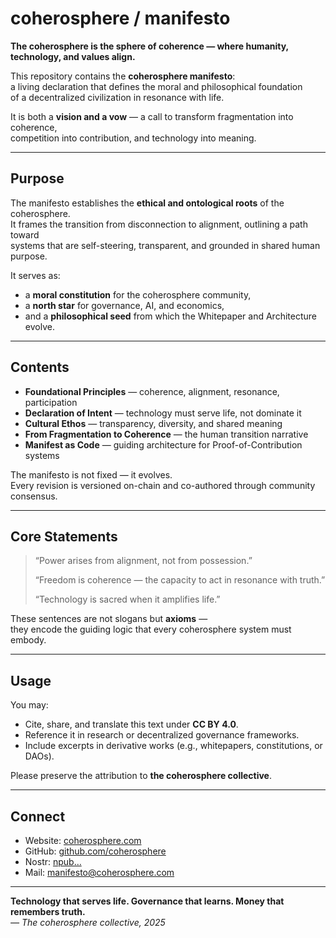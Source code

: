 # coherosphere / manifesto

**The coherosphere is the sphere of coherence — where humanity, technology, and values align.**

This repository contains the **coherosphere manifesto**:  
a living declaration that defines the moral and philosophical foundation  
of a decentralized civilization in resonance with life.  

It is both a **vision and a vow** — a call to transform fragmentation into coherence,  
competition into contribution, and technology into meaning.

---

## Purpose

The manifesto establishes the **ethical and ontological roots** of the coherosphere.  
It frames the transition from disconnection to alignment, outlining a path toward  
systems that are self-steering, transparent, and grounded in shared human purpose.

It serves as:
- a **moral constitution** for the coherosphere community,  
- a **north star** for governance, AI, and economics,  
- and a **philosophical seed** from which the Whitepaper and Architecture evolve.  

---

## Contents

- **Foundational Principles** — coherence, alignment, resonance, participation  
- **Declaration of Intent** — technology must serve life, not dominate it  
- **Cultural Ethos** — transparency, diversity, and shared meaning  
- **From Fragmentation to Coherence** — the human transition narrative  
- **Manifest as Code** — guiding architecture for Proof-of-Contribution systems  

The manifesto is not fixed — it evolves.  
Every revision is versioned on-chain and co-authored through community consensus.

---

## Core Statements

> “Power arises from alignment, not from possession.”  
>  
> “Freedom is coherence — the capacity to act in resonance with truth.”  
>  
> “Technology is sacred when it amplifies life.”  

These sentences are not slogans but **axioms** —  
they encode the guiding logic that every coherosphere system must embody.

---

## Usage

You may:
- Cite, share, and translate this text under **CC BY 4.0**.  
- Reference it in research or decentralized governance frameworks.  
- Include excerpts in derivative works (e.g., whitepapers, constitutions, or DAOs).  

Please preserve the attribution to **the coherosphere collective**.

---

## Connect

- Website: [coherosphere.com](https://coherosphere.com)  
- GitHub: [github.com/coherosphere](https://github.com/coherosphere)  
- Nostr: [npub…](https://nostr.band/npub1kc9weag9hjf0p0xz5naamts48rdkzymucvrd9ws8ns7n4x3qq5gsljlnck)
- Mail: manifesto@coherosphere.com

---

**Technology that serves life. Governance that learns. Money that remembers truth.**  
*— The coherosphere collective, 2025*
